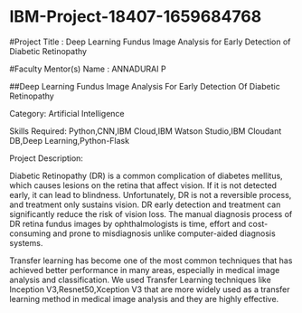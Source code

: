 # IBM-Project-18407-1659684768

#Project Title          :  Deep Learning Fundus Image Analysis for Early Detection of Diabetic Retinopathy

#Faculty Mentor(s) Name :  ANNADURAI P

##Deep Learning Fundus Image Analysis For Early Detection Of Diabetic Retinopathy

Category: Artificial Intelligence

Skills Required:
Python,CNN,IBM Cloud,IBM Watson Studio,IBM Cloudant DB,Deep Learning,Python-Flask

Project Description:

Diabetic Retinopathy (DR) is a common complication of diabetes mellitus, which causes lesions on the retina that affect vision. If it is not detected early, it can lead to blindness. Unfortunately, DR is not a reversible process, and treatment only sustains vision. DR early detection and treatment can significantly reduce the risk of vision loss. The manual diagnosis process of DR retina fundus images by ophthalmologists is time, effort and cost-consuming and prone to misdiagnosis unlike computer-aided diagnosis systems. 


Transfer learning has become one of the most common techniques that has achieved better performance in many areas, especially in medical image analysis and classification. We used Transfer Learning techniques like Inception V3,Resnet50,Xception V3 that are more widely used as a transfer learning method in medical image analysis and they are highly effective.

